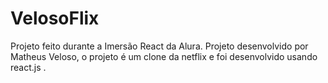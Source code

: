 # VelosoFlix
Projeto feito durante a Imersão React da Alura. Projeto desenvolvido por Matheus Veloso, o projeto é um clone da netflix e foi desenvolvido usando react.js .

